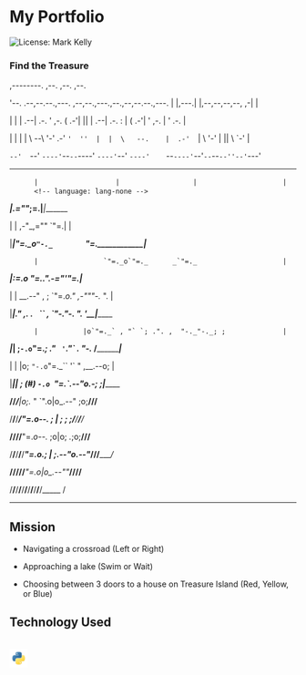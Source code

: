 # My Portfolio
![License: Mark Kelly](https://img.shields.io/badge/License-Mark_Kelly-brightgreen.svg)

### Find the Treasure
<!-- language: lang-none -->
,--------.                                                ,--.     ,--.                ,--. 
<!-- language: lang-none -->
'--.  .--,--.--.,---. ,--,--.,---.,--.,--,--.--.,---.     |  |,---.|  |,--,--,--,--, ,-|  | 
<!-- language: lang-none -->
   |  |  |  .--| .-. ' ,-.  (  .-'|  ||  |  .--| .-. :    |  (  .-'|  ' ,-.  |      ' .-. | 
   <!-- language: lang-none -->
   |  |  |  |  \   --\ '-'  .-'  `'  ''  |  |  \   --.    |  .-'  `|  \ '-'  |  ||  \ `-' | 
   <!-- language: lang-none -->
   `--'  `--'   `----'`--`--`----' `----'`--'   `----'    `--`----'`--'`--`--`--''--'`---'  
   <!-- language: lang-none -->
*******************************************************************************
<!-- language: lang-none -->
          |                   |                  |                     |
          <!-- language: lang-none -->
 _________|________________.=""_;=.______________|_____________________|_______
 <!-- language: lang-none -->
|                   |  ,-"_,=""     `"=.|                  |
<!-- language: lang-none -->
|___________________|__"=._o`"-._        `"=.______________|___________________
<!-- language: lang-none -->
          |                `"=._o`"=._      _`"=._                     |
<!-- language: lang-none -->
 _________|_____________________:=._o "=._."_.-="'"=.__________________|_______
<!-- language: lang-none -->
|                   |    __.--" , ; `"=._o." ,-"""-._ ".   |
<!-- language: lang-none -->
|___________________|_._"  ,. .` ` `` ,  `"-._"-._   ". '__|___________________
<!-- language: lang-none -->
          |           |o`"=._` , "` `; .". ,  "-._"-._; ;              |
<!-- language: lang-none -->
 _________|___________| ;`-.o`"=._; ." ` '`."\` . "-._ /_______________|_______
 <!-- language: lang-none -->
|                   | |o;    `"-.o`"=._``  '` " ,__.--o;   |
<!-- language: lang-none -->
|___________________|_| ;     (#) `-.o `"=.`_.--"_o.-; ;___|___________________
<!-- language: lang-none -->
____/______/______/___|o;._    "      `".o|o_.--"    ;o;____/______/______/____
<!-- language: lang-none -->
/______/______/______/_"=._o--._        ; | ;        ; ;/______/______/______/_
<!-- language: lang-none -->
____/______/______/______/__"=._o--._   ;o|o;     _._;o;____/______/______/____
<!-- language: lang-none -->
/______/______/______/______/____"=._o._; | ;_.--"o.--"_/______/______/______/_
<!-- language: lang-none -->
____/______/______/______/______/_____"=.o|o_.--""___/______/______/______/____
<!-- language: lang-none -->
/______/______/______/______/______/______/______/______/______/______/_____ /
<!-- language: lang-none -->
*******************************************************************************
## Mission

* Navigating a crossroad (Left or Right)

* Approaching a lake (Swim or Wait)

* Choosing between 3 doors to a house on Treasure Island (Red, Yellow, or Blue)


## Technology Used
<p align="left">
<code>
<img height="32" width="32" src="https://raw.githubusercontent.com/github/explore/80688e429a7d4ef2fca1e82350fe8e3517d3494d/topics/python/python.png" />
</code>
</p>